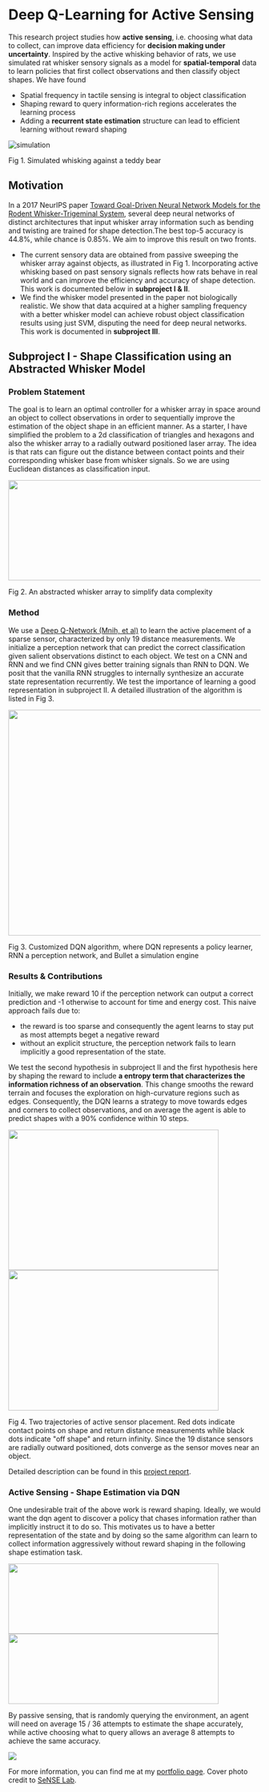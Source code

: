 # Deep Q-Learning for Active Sensing

This research project studies how **active sensing**, i.e. choosing what data to collect, can improve data efficiency for **decision making under uncertainty**. Inspired by the active whisking behavior of rats, we use simulated rat whisker sensory signals as a model for **spatial-temporal** data to learn policies that first collect observations and then classify object shapes. We have found

* Spatial frequency in tactile sensing is integral to object classification
* Shaping reward to query information-rich regions accelerates the learning process
* Adding a **recurrent state estimation** structure can lead to efficient learning without reward shaping

![simulation](images/teddy.gif)

Fig 1. Simulated whisking against a teddy bear

## Motivation

In a 2017 NeurIPS paper [Toward Goal-Driven Neural Network Models for the Rodent Whisker-Trigeminal System](https://arxiv.org/abs/1706.07555), several deep neural networks of distinct architectures that input whisker array information such as bending and twisting are trained for shape detection.The best top-5 accuracy is 44.8%, while chance is 0.85%. We aim to improve this result on two fronts.
* The current sensory data are obtained from passive sweeping the whisker array against objects, as illustrated in Fig 1. Incorporating active whisking based on past sensory signals reflects how rats behave in real world and can improve the efficiency and accuracy of shape detection. This work is documented below in **subproject I & II**.
* We find the whisker model presented in the paper not biologically realistic. We show that data acquired at a higher sampling frequency with a better whisker model can achieve robust object classification results using just SVM, disputing the need for deep neural networks. This work is documented in **subproject III**.

## Subproject I - Shape Classification using an Abstracted Whisker Model

### Problem Statement

The goal is to learn an optimal controller for a whisker array in space around an object to collect observations in order to sequentially improve the estimation of the object shape in an efficient manner. As a starter, I have simplified the problem to a 2d classification of triangles and hexagons and also the whisker array to a radially outward positioned laser array. The idea is that rats can figure out the distance between contact points and their corresponding whisker base from whisker signals. So we are using Euclidean distances as classification input.

<!-- ![Laser Array](images/laser_array.png) -->
<img src="images/laser_array.png" width="600" height="200" >

Fig 2. An abstracted whisker array to simplify data complexity

### Method

We use a [Deep Q-Network (Mnih, et al)](https://www.cs.toronto.edu/~vmnih/docs/dqn.pdf) to learn the active placement of a sparse sensor, characterized by only 19 distance measurements. We initialize a perception network that can predict the correct classification given salient observations distinct to each object. We test on a CNN and RNN and we find CNN gives better training signals than RNN to DQN. We posit that the vanilla RNN struggles to internally synthesize an accurate state representation recurrently. We test the importance of learning a good representation in subproject II. A detailed illustration of the algorithm is listed in Fig 3.

<!-- ![DQN Algorithm](images/dqnAlgorithm.png) -->
<img src="images/dqnAlgorithm.png" width="600" height="450" >

Fig 3. Customized DQN algorithm, where DQN represents a policy learner, RNN a perception network, and Bullet a simulation engine


### Results & Contributions

Initially, we make reward 10 if the perception network can output a correct prediction and -1 otherwise to account for time and energy cost. This naive approach fails due to:
* the reward is too sparse and consequently the agent learns to stay put as most attempts beget a negative reward
* without an explicit structure, the perception network fails to learn implicitly a good representation of the state.

We test the second hypothesis in subproject II and the first hypothesis here by shaping the reward to include **a entropy term that characterizes the information richness of an observation**. This change smooths the reward terrain and focuses the exploration on high-curvature regions such as edges. Consequently, the DQN learns a strategy to move towards edges and corners to collect observations, and on average the agent is able to predict shapes with a 90% confidence within 10 steps.

<!-- ![](images/hex_6step.png)
![](images/tri_6step.png) -->
<img src="images/hex_6step.png" width="420" height="280" ><img src="images/tri_6step.png" width="420" height="280" >

Fig 4. Two trajectories of active sensor placement. Red dots indicate contact points on shape and return distance measurements while black dots indicate "off shape" and return infinity. Since the 19 distance sensors are radially outward positioned, dots converge as the sensor moves near an object.  

Detailed description can be found in this [project report](dqn_active_whisking.pdf).

### Active Sensing - Shape Estimation via DQN

One undesirable trait of the above work is reward shaping. Ideally, we would want the dqn agent to discover a policy that chases information rather than implicitly instruct it to do so. This motivates us to have a better representation of the state and by doing so the same algorithm can learn to collect information aggressively without reward shaping in the following shape estimation task.

<!-- ![](images/se2.gif) -->
<img src="images/se2.gif" width="420" height="140" ><img src="images/se3.gif" width="420" height="140" >


By passive sensing, that is randomly querying the environment, an agent will need on average 15 / 36 attempts to estimate the shape accurately, while active choosing what to query allows an average 8 attempts to achieve the same accuracy.

![](images/se_train.png)


For more information, you can find me at my [portfolio page](https://yanweiw.github.io/).
Cover photo credit to [SeNSE Lab](http://journals.plos.org/ploscompbiol/issue?id=10.1371/issue.pcbi.v07.i04).





<!-- # My battle with SNEAKY bugs!

### Retrained DNN on single observation

![](images/modified_reward_training.png)

![](images/modified_reward1.png)

![](images/modified_reward2.png)

![](images/modified_reward3.png)

![](images/modified_reward4.png)

![](images/modified_reward5.png)

![](images/modified_reward6.png)

![](images/modified_reward7.png)

![](images/modified_reward8.png)

Caveat: Overfitting

![](images/reward_loss.png)

![](images/overfitting1.png)

### Shannon Entropy

![](images/converged_shannon1.png)

![](images/converged_shannon2.png)

![](images/converged_shannon3.png)

![](images/converged_shannon4.png)

![](images/converged_shannon5.png)

![](images/converged_shannon6.png)

![](images/converged_shannon7.png)

![](images/shannon_result1.png)

Outlier:

![](images/outlier1.png)

![](images/outlier2.png)

![](images/outlier3.png)

![](images/outlier4.png)

![](images/shannon_result2.png)







# The beautiful demos of learned agents hide all the blood, sweat, and tears that go into creating them.

![1](images/dqn_somewhat_converging.png)

![1](images/learn_to_stay.png)

![1](images/explore1.png)

![1](images/explore2.png)

![1](images/explore3.png)

![1](images/test1.png)

![1](images/test2.png)

![1](images/test3.png)

### 1. The data is too sparse

1. learned that all behavior results in randomness, and this knowledge is burned in
2. reward is not rich, consider multiply by a scaler
3. reduce the dimension of exploration
4. consider teleporting the rat head
5. maybe 3d structure solves the issue

### 2. The reward is flawed

1. Currently I am using binary cross-entropy loss as negative reward
2. maybe try only one reward at the terminal state

### 3. Inexact representation of state

1. I am using the hidden state vector of LSTM layer to approximate state
2. Maybe use some more direct state representation such as consecutive observations

### 4. Neural network not deep enough / hyperparameters

1. Current network trains for 20 min. Should I start looking at GPU?
2. exploration decay parameter


![1](images/tri_5.png)
![2](images/tri_10.png)
![3](images/hex_5.png)
![4](images/hex_10.png)

![5](images/train1.png)

![6](images/pred1.png)

![7](images/train2.png)

![8](images/pred2.png)

![9](images/pred3.png)

![10](images/pred4.png)

![11](images/pred5.png)

![12](images/pred6.png)

![13](images/lstm_states.png)

![14](images/hex_102_1.png)

![15](images/hex_102_2.png)
<!-- ![5](images/tri_5.png) -->
